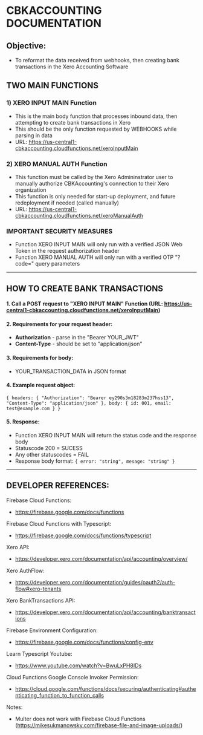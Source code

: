 # **CBKACCOUNTING DOCUMENTATION**

## **Objective:**

- To reformat the data received from webhooks, then creating bank transactions in the Xero Accounting Software

## **TWO MAIN FUNCTIONS**

### 1) XERO INPUT MAIN Function
- This is the main body function that processes inbound data, then attempting to create bank transactions in Xero 
- This should be the only function requested by WEBHOOKS while parsing in data
- URL: https://us-central1-cbkaccounting.cloudfunctions.net/xeroInputMain

### 2) XERO MANUAL AUTH Function
- This function must be called by the Xero Admininstrator user to manually authorize CBKAccounting's connection to their Xero organization
- This function is only needed for start-up deployment, and future redeployment if needed (called manually)
- URL: https://us-central1-cbkaccounting.cloudfunctions.net/xeroManualAuth

### IMPORTANT SECURITY MEASURES
- Function XERO INPUT MAIN will only run with a verified JSON Web Token in the request authorization header
- Function XERO MANUAL AUTH will only run with a verified OTP "?code=" query parameters

-----

## **HOW TO CREATE BANK TRANSACTIONS**

#### 1. Call a POST request to "XERO INPUT MAIN" Function (URL: https://us-central1-cbkaccounting.cloudfunctions.net/xeroInputMain)
#### 2. Requirements for your request header:
- **Authorization** - parse in the "Bearer YOUR_JWT"
- **Content-Type** - should be set to "application/json"

#### 3. Requirements for body:
- YOUR_TRANSACTION_DATA in JSON format

#### 4. Example request object:
`{
    headers: {
    "Authorization": "Bearer ey290s3m18283m237hss13",
    "Content-Type": "application/json"
},
body: {
    id: 001,
    email: test@example.com
}
}`

#### 5. Response:
- Function XERO INPUT MAIN will return the status code and the response body
- Statuscode 200 = SUCESS
- Any other statuscodes = FAIL
- Response body format:
`{
    error: "string",
    mesage: "string"
}`

-----

## DEVELOPER REFERENCES:

Firebase Cloud Functions:
- https://firebase.google.com/docs/functions

Firebase Cloud Functions with Typescript:
- https://firebase.google.com/docs/functions/typescript

Xero API:
- https://developer.xero.com/documentation/api/accounting/overview/

Xero AuthFlow:
- https://developer.xero.com/documentation/guides/oauth2/auth-flow#xero-tenants

Xero BankTransactions API:
- https://developer.xero.com/documentation/api/accounting/banktransactions

Firebase Environment Configuration:
- https://firebase.google.com/docs/functions/config-env

Learn Typescript Youtube:
- https://www.youtube.com/watch?v=BwuLxPH8IDs

Cloud Functions Google Console Invoker Permission:
- https://cloud.google.com/functions/docs/securing/authenticating#authenticating_function_to_function_calls

Notes:
- Multer does not work with Firebase Cloud Functions (https://mikesukmanowsky.com/firebase-file-and-image-uploads/)
